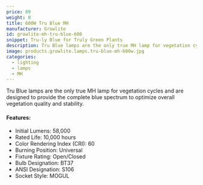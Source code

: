 ```yaml
---
price: 89
weight: 0
title: 600W Tru Blue MH
manufacturer: Growlite
id: growlite-mh-tru-blue-600
snippet: Tru-ly Blue for Truly Green Plants
description: Tru Blue lamps are the only true MH lamp for vegetation cycles and are designed to provide the complete blue spectrum to optimize overall vegetation quality and stability.
image: products.growlite.lamps.tru-blue-mh-600w.jpg
categories:
  - lighting
  - lamps
  - MH
---
```


Tru Blue lamps are the only true MH lamp for vegetation cycles and are designed to provide the complete blue spectrum to optimize overall vegetation quality and stability.

#### Features:

* Initial Lumens: 58,000
* Rated Life: 10,000 hours
* Color Rendering Index (CRI): 60
* Burning Position: Universal
* Fixture Rating: Open/Closed
* Bulb Designation: BT37
* ANSI Designation: S106
* Socket Style: MOGUL
